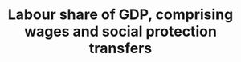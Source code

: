 ---
title: 'Labour  share  of  GDP,  comprising  wages  and  social  protection  transfers'
permalink: /10-4-1/
sdg_goal: 10
layout: indicator
indicator: 10.4.1
indicator_variable: labor_share_ofgdp
graph: longitudinal
graph_type_description: Line  graph
graph_status_notes: Graphed
variable_description: null
variable_notes: null
un_designated_tier: '1'
un_custodial_agency: 'ILO  (Partnering  Agencies:  IMF)'
target_id: '10.4'
has_metadata: true
goal_meta_link: 'http://unstats.un.org/sdgs/files/metadata-compilation/Metadata-Goal-10.pdf'
goal_meta_link_page: 6
indicator_name: 'Labour  share  of  GDP,  comprising  wages  and  social  protection  transfers'
target: >-
  Adopt  policies,  especially  fiscal,  wage  and  social  protection  policies,  and  progressively  achieve  greater  equality.
indicator_definition: >-
  The  definition  of  the  labor  share  is  based  on  ILO  (2014a)  and  augmented  with  social  protection  transfers  including  (but  not  only)  employers  social  security  contributions.
actual_indicator_available: Share  of  labor  compensation  in  GDP  in  current  national  prices
periodicity: Annual
time_period: 2000-2016
unit_of_measure: Proportion
date_of_national_source_publication: 8/2017
source_agency_staff_name: Andrew  Craig
source_agency_survey_dataset: Compensation  of  Employees  by  Industry
source_title: null
source_url: >-
  https://www.bea.gov/iTable/iTableHtml.cfm?reqid=19&step=3&isuri=1&1921=survey&1903=185
source_notes: null
published: true
graph_title: US  share  of  labor  compensation  in  GDP  in  current  national  prices
date_metadata_updated: 10/2017
source_agency_staff_email: Andrew.Craig@bea.gov  

---